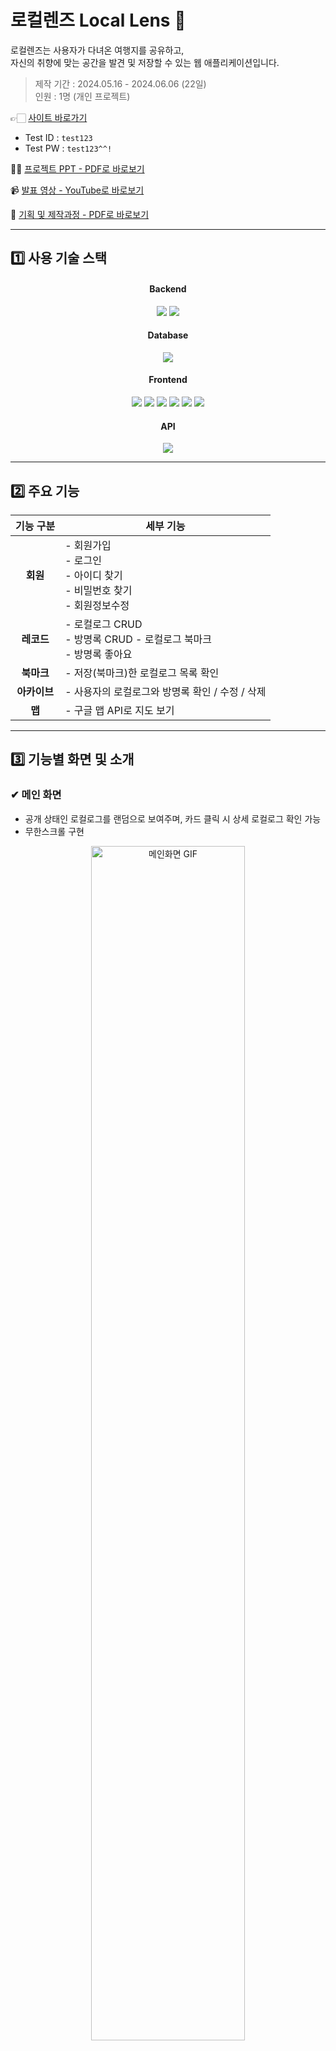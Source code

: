 # 로컬렌즈 Local Lens 📸
로컬렌즈는 사용자가 다녀온 여행지를 공유하고,<br>
자신의 취향에 맞는 공간을 발견 및 저장할 수 있는 웹 애플리케이션입니다.

> 제작 기간 : 2024.05.16 - 2024.06.06 (22일)<br>
> 인원 : 1명 (개인 프로젝트)

👉🏻 [사이트 바로가기](http://49.142.157.251:9090/javaclassJ8/main)
- Test ID : `test123`
- Test PW : `test123^^!`

💁🏻 [프로젝트 PPT - PDF로 바로보기](https://drive.google.com/file/d/1-3gFmRyUddxaZVNbzJDbUWRgshxypzmL/view?usp=sharing)
<br>

📹 [발표 영상 - YouTube로 바로보기](https://youtu.be/CevBpGynJ34)

💭 [기획 및 제작과정 - PDF로 바로보기](https://docs.google.com/spreadsheets/d/1e1T5jBh-7tM7CjCwONiFs9F7OIGQVMUJmeAd8-6eK-Q/edit?usp=sharing)
<hr>

## 1️⃣ 사용 기술 스택
<div align="center">
<h4>Backend</h4>
<img src="https://img.shields.io/badge/Java8-007396?style=flat-square&logo=OpenJDK&logoColor=white">
<img src="https://img.shields.io/badge/apache tomcat-F8DC75?style=flat-square&amp;logo=apachetomcat&amp;logoColor=black">
<br>
  
<h4>Database</h4>
<img src="https://img.shields.io/badge/MySQL-4479A1?style=flat-square&logo=mysql&logoColor=white">
<br>
  
<h4>Frontend</h4>
<img src="https://img.shields.io/badge/javascript-F7DF1E?style=flat-square&logo=javascript&logoColor=black">
<img src="https://img.shields.io/badge/jquery-0769AD?style=flat-square&logo=jquery&logoColor=white">
<img src="https://img.shields.io/badge/JSP-BEFCFF?style=flat-square&amp;logo=&amp;logoColor=white">
<img src="https://img.shields.io/badge/html5-E34F26?style=flat-square&logo=html5&logoColor=white"> 
<img src="https://img.shields.io/badge/css-1572B6?style=flat-square&logo=css3&logoColor=white"> 
<img src="https://img.shields.io/badge/bootstrap-7952B3?style=flat-square&logo=bootstrap&logoColor=white">
<br>

<h4>API</h4>
<img src="https://img.shields.io/badge/googlemaps-4285F4?style=flat-square&logo=googlemaps&logoColor=white">
</div>
<hr>

## 2️⃣ 주요 기능

<div align="center">
  
| **기능 구분** | **세부 기능** |
|:---------------:|---------------|
| **회원**   | - 회원가입 <br> - 로그인 <br> - 아이디 찾기 <br> - 비밀번호 찾기 <br> - 회원정보수정 |
| **레코드** | - 로컬로그 CRUD <br> - 방명록 CRUD  - 로컬로그 북마크 <br> - 방명록 좋아요 |
| **북마크** | - 저장(북마크)한 로컬로그 목록 확인 |
| **아카이브** | - 사용자의 로컬로그와 방명록 확인 / 수정 / 삭제 |
| **맵** | - 구글 맵 API로 지도 보기 |

</div>
<hr>

## 3️⃣ 기능별 화면 및 소개
### ✔ 메인 화면
- 공개 상태인 로컬로그를 랜덤으로 보여주며, 카드 클릭 시 상세 로컬로그 확인 가능
- 무한스크롤 구현
<p align="center">
  <img src="https://github.com/user-attachments/assets/bf160325-330a-41f1-a998-afd578b3b539" alt="메인화면 GIF" width="70%">
</p>

### ✔ 회원가입
- 아이디, 비밀번호, 닉네임, 이름, 이메일 입력
- 프론트엔드 유효성 검사 처리
- 이름, 닉네임, 이메일 중복 체크
- randomUUID를 이용한 비밀번호 암호화
<p align="center">
<img src="https://github.com/user-attachments/assets/227678e7-a2d1-4678-8615-8ca808c63cac" alt="회원가입 GIF" width="70%">
</p>

### ✔ 로그인
- 아이디 / 비밀번호 각각 일치여부 확인
- 아이디 저장 구현
- 로그인 성공 시 홈화면으로 이동 및 헤더에 로그인한 아이디 노출
<p align="center">
<img src="https://github.com/user-attachments/assets/85126910-60cc-4f9a-929a-f8c6a656c92c" alt="로그인 GIF" width="70%">
</p>

### ✔ 아이디 찾기
- 이름 + 이메일 조합으로 아이디 찾기
- 계정이 존재할 경우 아이디와 가입일자를 안내
<p align="center">
<img src="https://github.com/user-attachments/assets/abc35796-a740-4ffa-b10c-e732dd865ca3" alt="아이디찾기 GIF" width="70%">
</p>

### ✔ 비밀번호 찾기
- 아이디 + 이메일 조합으로 계정 유무 확인
- 계정이 존재할 경우 새로운 비밀번호 재설정 가능
<p align="center">
<img src="https://github.com/user-attachments/assets/6fdf4fd8-af0d-4d8a-9c08-edce0c2186a7" alt="비밀번호찾기 GIF" width="70%">
</p>

### ✔ 회원 정보 수정
- 비밀번호 확인 후 수정 페이지 이동
- 프로필 사진, 닉네임, 소개글, 이름, 이메일, 비밀번호 수정 가능

### ✔ 방명록
- 쉽게 남기는 방문 기록
- 방문한 공간, 방문 날짜, 방명록 입력 및 동반인 / 공개여부 선택
- 공간이 등록되어있지 않을 경우 공간 등록 후 기록 가능
- 공개로 업로드 시 다른 사용자도 해당 방명록을 볼 수 있음

### ✔ 로컬로그
- 사진과 함깨 남기는 방문 경험 기록
- 방문한 공간, 방문 날짜, 사진, 로컬로그 내용 입력 및 커뮤니티 / 공개여부 선택
- 공개로 업로드 시 메인 화면에 로컬로그 카드가 보여지고 다른 사용자가 해당 로컬로그를 볼 수 있음

### ✔ 메인 화면 > 로컬로그 카드
- 로컬로그 카드 클릭 시 로컬로그 상세 페이지로 이동
- 로컬로그 상세 페이지 하단에 같은 공간에 기록된 방명록을 볼 수 있음
- 로컬로그 북마크 가능
- 방명록 도움이 됐어요 (좋아요) 가능
- 로컬로그 업로드한 사용자의 프로필 사진 클릭 시 아카이브로 이동되며,
  해당 사용자가 업로드한 공개 상태의 로컬로그와 방명록을 모두 볼 수 있음

### ✔ 아카이브
- 헤더의 아카이브 메뉴 클릭 시 본인의 아카이브 페이지로 이동
- 본인이 업로드한 모든 로컬로그와 방명록을 볼 수 있음
- 로컬로그 / 방명록 수정 및 삭제 가능능
